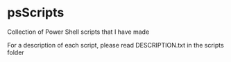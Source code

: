 # psScripts
Collection of Power Shell scripts that I have made

For a description of each script, please read DESCRIPTION.txt in the scripts folder
